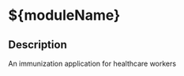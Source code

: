 ${moduleName}
==========================

Description
-----------
An immunization application for healthcare workers
